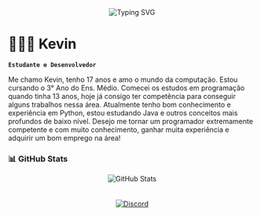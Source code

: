
<div align="center">
  <img src="https://readme-typing-svg.demolab.com?font=Fira+Code&size=25&duration=4000&pause=500&color=00FF00&center=true&vCenter=true&width=500&lines=Welcome+to+my+profile!;I'm+Kevin!" alt="Typing SVG" />
</div>

# 👩🏻‍💻 Kevin

**`Estudante e Desenvolvedor`**

Me chamo Kevin, tenho 17 anos e amo o mundo da computação. Estou cursando o 3° Ano do Ens. Médio. Comecei os estudos em programação quando tinha 13 anos, hoje já consigo ter competência para conseguir alguns trabalhos nessa área. Atualmente tenho bom conhecimento e experiência em Python, estou estudando Java e outros conceitos mais profundos de baixo nível. Desejo me tornar um programador extremamente competente e com muito conhecimento, ganhar muita experiência e adquirir um bom emprego na área!

<p align="left">
  
### 📊 GitHub Stats

<div align="center">
  <img src="https://github-readme-stats.vercel.app/api?username=GRlNG0&show_icons=true&theme=dark&cache_seconds=43200" alt="GitHub Stats" />
</div>

<br/>
<br/>

<div align="center">
  <a href="https://discord.com/users/1284623028323483715">
    <img src="https://img.shields.io/badge/Discord-5865F2?logo=discord&logoColor=white&style=for-the-badge" alt="Discord" />
</a>
</div>
</div>
